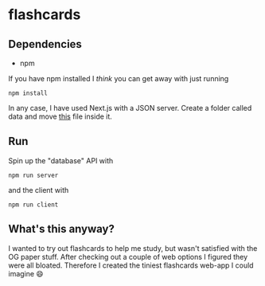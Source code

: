 # flashcards

## Dependencies

- npm

If you have npm installed I _think_ you can get away with just running

```
npm install
```

In any case, I have used Next.js with a JSON server. Create a folder called data and move [this](https://github.com/sergiosja/flashcards/blob/main/db.json) file inside it.

## Run

Spin up the "database" API with

```
npm run server
```

and the client with

```
npm run client
```

## What's this anyway?

I wanted to try out flashcards to help me study, but wasn't satisfied with the OG paper stuff. After checking out a couple of web options I figured they were all bloated. Therefore I created the tiniest flashcards web-app I could imagine 😄
